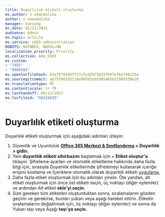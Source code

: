```yaml
---
title: Duyarlılık etiketi oluşturma
ms.author: v-smandalika
author: v-smandalika
manager: dansimp
ms.date: 02/21/2021
audience: Admin
ms.topic: article
ms.service: o365-administration
ROBOTS: NOINDEX, NOFOLLOW
localization_priority: Priority
ms.collection: Adm_O365
ms.custom:
- "7455"
- "9000181"
ms.openlocfilehash: 83af07910dff17cfe429736d3fb07ef6e748225e
ms.sourcegitcommit: ab75f66355116e995b3cb5505465b31989339e28
ms.translationtype: MT
ms.contentlocale: tr-TR
ms.lasthandoff: 08/13/2021
ms.locfileid: "58324835"
---
```

# <a name="create-a-sensitivity-label"></a>Duyarlılık etiketi oluşturma

Duyarlılık etiketi oluşturmak için aşağıdaki adımları izleyin:

1. Güvenlik ve Uyumluluk **[Office 365 Merkezi & Sınıflandırma](https://sip.protection.office.com/) > Duyarlılık > gidin.**
2. Yeni **duyarlılık etiketi sihirbazını** başlatmak için + **Etiket oluştur'a** tıklayın. Şifreleme ayarları ve otomatik etiketleme hakkında [](https://docs.microsoft.com/microsoft-365/compliance/encryption-sensitivity-labels) daha fazla bilgi için, sırasıyla Duyarlılık etiketlerinde şifrelemeyi kullanarak içeriğe erişimi kısıtlama ve İçeriklere otomatik olarak duyarlılık etiketi [uygulama.](https://docs.microsoft.com/microsoft-365/compliance/apply-sensitivity-label-automatically)
3. Daha fazla etiket oluşturmak için bu adımları yinele. Öte yandan, alt etiket oluşturmak için önce üst etiketi seçin, üç noktayı (diğer eylemler) ve ardından Alt etiket **ekle'yi seçin.**
4. Size gereken tüm etiketleri oluşturduktan sonra, sıralamalarını gözden geçirin ve gerekirse, bunları yukarı veya aşağı hareket ettirin. Etiketin sıralamalarını değiştirmek için, üç noktayı (diğer eylemler) ve sonra da Yukarı taşı veya Aşağı **taşı'ya seçin.**  
